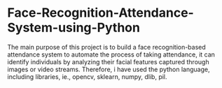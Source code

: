 # Face-Recognition-Attendance-System-using-Python
The main purpose of this project is to build a face recognition-based attendance system to automate the process of taking attendance, it can identify individuals by analyzing their facial features captured through images or video streams. Therefore, i have used the python language, including libraries, ie., opencv, sklearn, numpy, dlib, pil.
